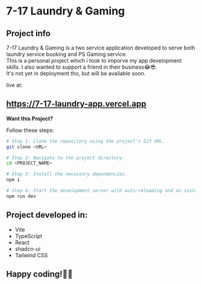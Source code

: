 # 7-17 Laundry & Gaming

## Project info

7-17 Laundry & Gaming is a two service application developed to serve both laundry service booking and PS Gaming service. <br>
This is a personal project which i took to imporve my app development skills. I also wanted to support a friend in their business😂😎. <br>
It's not yet in deployment tho, but will be available soon.

live at:
## https://7-17-laundry-app.vercel.app

**Want this Project?**

Follow these steps:

```sh
# Step 1: Clone the repository using the project's Git URL.
git clone <URL>

# Step 2: Navigate to the project directory.
cd <PROJECT_NAME>

# Step 3: Install the necessary dependencies.
npm i

# Step 4: Start the development server with auto-reloading and an instant preview.
npm run dev
```

## Project developed in:

- Vite
- TypeScript
- React
- shadcn-ui
- Tailwind CSS

## Happy coding!🚀🚀


